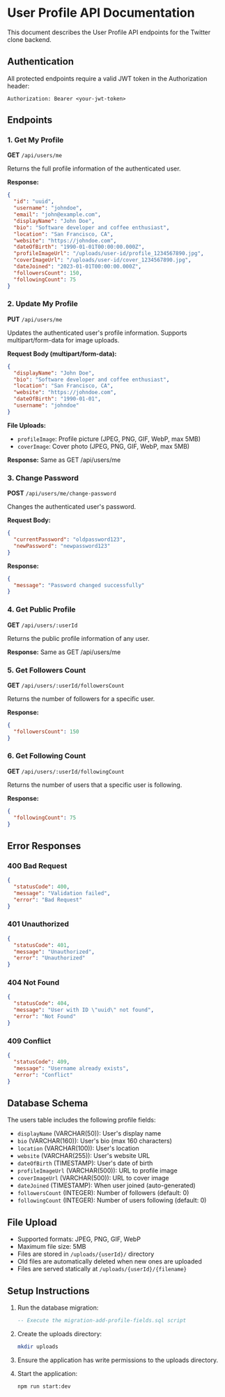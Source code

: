 # User Profile API Documentation

This document describes the User Profile API endpoints for the Twitter clone backend.

## Authentication

All protected endpoints require a valid JWT token in the Authorization header:
```
Authorization: Bearer <your-jwt-token>
```

## Endpoints

### 1. Get My Profile
**GET** `/api/users/me`

Returns the full profile information of the authenticated user.

**Response:**
```json
{
  "id": "uuid",
  "username": "johndoe",
  "email": "john@example.com",
  "displayName": "John Doe",
  "bio": "Software developer and coffee enthusiast",
  "location": "San Francisco, CA",
  "website": "https://johndoe.com",
  "dateOfBirth": "1990-01-01T00:00:00.000Z",
  "profileImageUrl": "/uploads/user-id/profile_1234567890.jpg",
  "coverImageUrl": "/uploads/user-id/cover_1234567890.jpg",
  "dateJoined": "2023-01-01T00:00:00.000Z",
  "followersCount": 150,
  "followingCount": 75
}
```

### 2. Update My Profile
**PUT** `/api/users/me`

Updates the authenticated user's profile information. Supports multipart/form-data for image uploads.

**Request Body (multipart/form-data):**
```json
{
  "displayName": "John Doe",
  "bio": "Software developer and coffee enthusiast",
  "location": "San Francisco, CA",
  "website": "https://johndoe.com",
  "dateOfBirth": "1990-01-01",
  "username": "johndoe"
}
```

**File Uploads:**
- `profileImage`: Profile picture (JPEG, PNG, GIF, WebP, max 5MB)
- `coverImage`: Cover photo (JPEG, PNG, GIF, WebP, max 5MB)

**Response:** Same as GET /api/users/me

### 3. Change Password
**POST** `/api/users/me/change-password`

Changes the authenticated user's password.

**Request Body:**
```json
{
  "currentPassword": "oldpassword123",
  "newPassword": "newpassword123"
}
```

**Response:**
```json
{
  "message": "Password changed successfully"
}
```

### 4. Get Public Profile
**GET** `/api/users/:userId`

Returns the public profile information of any user.

**Response:** Same as GET /api/users/me

### 5. Get Followers Count
**GET** `/api/users/:userId/followersCount`

Returns the number of followers for a specific user.

**Response:**
```json
{
  "followersCount": 150
}
```

### 6. Get Following Count
**GET** `/api/users/:userId/followingCount`

Returns the number of users that a specific user is following.

**Response:**
```json
{
  "followingCount": 75
}
```

## Error Responses

### 400 Bad Request
```json
{
  "statusCode": 400,
  "message": "Validation failed",
  "error": "Bad Request"
}
```

### 401 Unauthorized
```json
{
  "statusCode": 401,
  "message": "Unauthorized",
  "error": "Unauthorized"
}
```

### 404 Not Found
```json
{
  "statusCode": 404,
  "message": "User with ID \"uuid\" not found",
  "error": "Not Found"
}
```

### 409 Conflict
```json
{
  "statusCode": 409,
  "message": "Username already exists",
  "error": "Conflict"
}
```

## Database Schema

The users table includes the following profile fields:

- `displayName` (VARCHAR(50)): User's display name
- `bio` (VARCHAR(160)): User's bio (max 160 characters)
- `location` (VARCHAR(100)): User's location
- `website` (VARCHAR(255)): User's website URL
- `dateOfBirth` (TIMESTAMP): User's date of birth
- `profileImageUrl` (VARCHAR(500)): URL to profile image
- `coverImageUrl` (VARCHAR(500)): URL to cover image
- `dateJoined` (TIMESTAMP): When user joined (auto-generated)
- `followersCount` (INTEGER): Number of followers (default: 0)
- `followingCount` (INTEGER): Number of users following (default: 0)

## File Upload

- Supported formats: JPEG, PNG, GIF, WebP
- Maximum file size: 5MB
- Files are stored in `/uploads/{userId}/` directory
- Old files are automatically deleted when new ones are uploaded
- Files are served statically at `/uploads/{userId}/{filename}`

## Setup Instructions

1. Run the database migration:
   ```sql
   -- Execute the migration-add-profile-fields.sql script
   ```

2. Create the uploads directory:
   ```bash
   mkdir uploads
   ```

3. Ensure the application has write permissions to the uploads directory.

4. Start the application:
   ```bash
   npm run start:dev
   ``` 